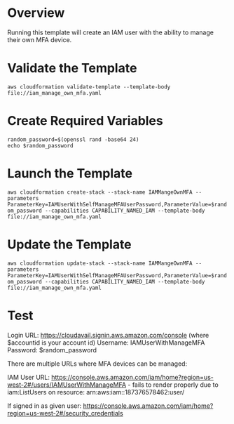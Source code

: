 # Overview
Running this template will create an IAM user with the ability to manage their own MFA device.

# Validate the Template

`aws cloudformation validate-template --template-body file://iam_manage_own_mfa.yaml`

# Create Required Variables

```
random_password=$(openssl rand -base64 24)
echo $random_password
```

# Launch the Template

`aws cloudformation create-stack --stack-name IAMMangeOwnMFA --parameters ParameterKey=IAMUserWithSelfManageMFAUserPassword,ParameterValue=$random_password --capabilities CAPABILITY_NAMED_IAM --template-body file://iam_manage_own_mfa.yaml`

# Update the Template

`aws cloudformation update-stack --stack-name IAMMangeOwnMFA --parameters ParameterKey=IAMUserWithSelfManageMFAUserPassword,ParameterValue=$random_password --capabilities CAPABILITY_NAMED_IAM --template-body file://iam_manage_own_mfa.yaml`

# Test

Login URL: https://cloudavail.signin.aws.amazon.com/console (where $accountid is your account id)
Username: IAMUserWithManageMFA
Password: $random_password

There are multiple URLs where MFA devices can be managed:

IAM User URL: https://console.aws.amazon.com/iam/home?region=us-west-2#/users/IAMUserWithManageMFA - fails to render properly due to iam:ListUsers on resource: arn:aws:iam::187376578462:user/

If signed in as given user: https://console.aws.amazon.com/iam/home?region=us-west-2#/security_credentials
